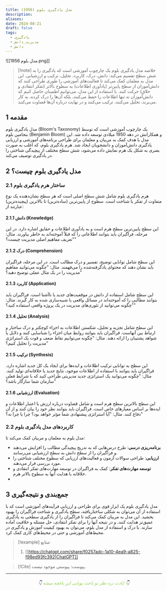 ```yaml
---
title: مدل یادگیری بلوم (1956)
description: 
aliases: 
date: 2024-08-21
draft: false
tags:
  - یادگیری
  - مدیریت_دانش
  - دانش
---
```

![[مدل بلوم 1956.png]]
>[!note] خلاصه
>مدل یادگیری بلوم یک چارچوب آموزشی است که یادگیری را به شش سطح تقسیم می‌کند: دانش، درک، کاربرد، تحلیل، ترکیب و ارزشیابی. این مدل به معلمان کمک می‌کند تا فعالیت‌های آموزشی را طوری طراحی کنند که دانش‌آموزان از سطح پایین‌تر (یادآوری اطلاعات) به سطوح بالاتر (تفکر انتقادی و خلاق) حرکت کنند. با استفاده از این مدل، می‌توانیم اطمینان حاصل کنیم که دانش‌آموزان نه تنها اطلاعات را حفظ می‌کنند، بلکه آن‌ها را درک کرده، به کار می‌برند، تحلیل می‌کنند، ترکیب می‌کنند و در نهایت درباره آن‌ها قضاوت می‌کنند.
## 1 مقدمه
مدل یادگیری بلوم (Bloom's Taxonomy) یک چارچوب آموزشی است که توسط بنجامین بلوم (Benjamin Bloom) و همکارانش در دهه 1950 میلادی توسعه داده شد. این مدل با هدف کمک به مربیان و معلمان برای طراحی برنامه‌های آموزشی و ارزیابی یادگیری دانش‌آموزان و دانشجویان ایجاد شد. هرم یادگیری بلوم، که اغلب به صورت بصری به شکل یک هرم نمایش داده می‌شود، شش سطح مختلف از پیچیدگی شناختی را در یادگیری توصیف می‌کند.

## 2 مدل یادگیری بلوم چیست؟
### 2.1 ساختار هرم یادگیری بلوم
هرم یادگیری بلوم شامل شش سطح اصلی است که هر سطح نشان‌دهنده یک نوع متفاوت از تفکر یا شناخت است. سطوح از پایین‌ترین (ساده‌ترین) تا بالاترین (پیچیده‌ترین) عبارتند از:
    
#### 2.1.1 دانش (Knowledge)
این سطح پایین‌ترین سطح هرم است و به یادآوری اطلاعات و حقایق اشاره دارد. در این مرحله، فراگیران باید بتوانند اطلاعاتی را که قبلاً آموخته‌اند به خاطر بیاورند. مثال: "تعریف مفاهیم اصلی مدیریت چیست؟"
    
#### 2.1.2 درک (Comprehension)
این سطح شامل توانایی توضیح، تفسیر و درک مطالب است. در این مرحله، فراگیران باید نشان دهند که محتوای یادگرفته‌شده را می‌فهمند. مثال: "چگونه می‌توانید مفاهیم مدیریت را در یک مثال عملی توضیح دهید؟"
    
#### 2.1.3 کاربرد (Application)
این سطح شامل استفاده از دانش در موقعیت‌های جدید یا ناآشنا است. فراگیران باید بتوانند مطالبی را که آموخته‌اند در مسائل واقعی یا شبیه‌سازی شده به کار گیرند. مثال: "چگونه می‌توانید از تئوری‌های مدیریت در یک پروژه واقعی استفاده کنید؟"
    
#### 2.1.4 تحلیل (Analysis)
این سطح شامل تجزیه و تحلیل، شکستن اطلاعات به اجزاء کوچکتر و درک ساختار و ارتباط بین آنهاست. فراگیران باید بتوانند روابط میان اجزاء را شناسایی کنند و دلایل یا شواهد پشتیبان را ارائه دهند. مثال: "چگونه می‌توانیم نقاط ضعف و قوت یک استراتژی مدیریت را تحلیل کنیم؟"
    
#### 2.1.5 ترکیب (Synthesis)
این سطح به توانایی ترکیب اطلاعات و ایده‌ها برای ایجاد یک کل جدید اشاره دارد. فراگیران باید بتوانند با استفاده از اطلاعات موجود، نتایج جدید یا خلاقانه‌ای تولید کنند. مثال: "چگونه می‌توانید یک استراتژی جدید مدیریتی طراحی کنید که با شرایط فعلی سازمان شما سازگار باشد؟"
    
#### 2.1.6 ارزشیابی (Evaluation)
این سطح بالاترین سطح هرم است و شامل قضاوت درباره ارزش یا اعتبار اطلاعات و ایده‌ها بر اساس معیارهای خاص است. فراگیران باید بتوانند نظر خود را بیان کنند و از آن دفاع کنند. مثال: "آیا استراتژی پیشنهادی شما مؤثر خواهد بود؟ چرا یا چرا نه؟"

### 2.2 کاربردهای مدل یادگیری بلوم
مدل بلوم به معلمان و مربیان کمک می‌کند تا:
- **برنامه‌ریزی درسی**: طرح درس‌هایی که به تدریج پیچیدگی مطالب را افزایش می‌دهند و فراگیران را از سطح دانش به سطح ارزشیابی می‌رسانند.
- **ارزیابی**: طراحی سوالات آزمون و فعالیت‌های ارزیابی که سطوح مختلف شناختی را مورد بررسی قرار می‌دهند.
- **توسعه مهارت‌های تفکر**: کمک به فراگیران در توسعه مهارت‌های تفکر انتقادی و خلاقانه با هدایت آنها به سطوح بالاتر هرم.
- 
## 3 جمع‌بندی و نتیجه‌گیری
مدل یادگیری بلوم یک ابزار قوی برای طراحی و ارزیابی فرآیندهای آموزشی است که با استفاده از آن می‌توان به شکلی ساختاریافته، سطح یادگیری و شناخت فراگیران را بهبود بخشید. این مدل به مربیان کمک می‌کند تا فراگیران را از یادگیری سطحی به یادگیری عمیق‌تر هدایت کنند، و در نتیجه آنها را برای تفکر انتقادی، حل مسئله و خلاقیت آماده سازند.
با درک و استفاده از مدل بلوم، می‌توان به بهبود کیفیت آموزش و یادگیری در محیط‌های آموزشی و حتی در محیط‌های کاری کمک کرد.


>[!example] منابع:
>1. [[https://chatgpt.com/share/f0257adc-1a10-4ea9-a825-f98ed93fc392|ChatGPT]]

>[!Cite] پیوست:
>پیوستی موجود نیست.


---
###### <center>👇 <font color="#92d050">یادت نره نظر تو باعث پویایی این باغچه میشه!</font> 👇</center>